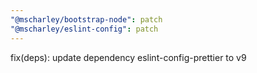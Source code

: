 ```yaml
---
"@mscharley/bootstrap-node": patch
"@mscharley/eslint-config": patch
---
```


fix(deps): update dependency eslint-config-prettier to v9
